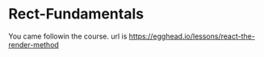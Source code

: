 # Rect-Fundamentals
You came followin the course. url is https://egghead.io/lessons/react-the-render-method
